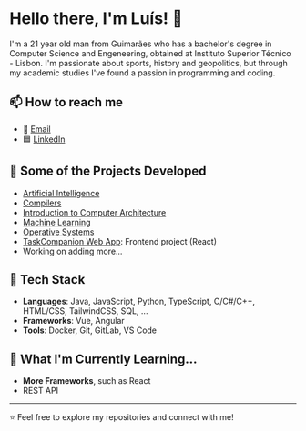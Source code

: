 # Hello there, I'm Luís! 👋

I'm a 21 year old man from Guimarães who has a bachelor's degree in Computer Science and Engeneering, obtained at Instituto Superior Técnico - Lisbon. I'm passionate about sports, history and geopolitics, but through my academic studies I've found a passion in programming and coding.

## 📫 How to reach me
- 📧 [Email](luispedro854584@gmail.com)
- 🟦 [LinkedIn](https://www.linkedin.com/in/luisppereira200318/)

## 🚀 Some of the Projects Developed
- [Artificial Intelligence](https://github.com/luispp018/ist-ai-project)
- [Compilers](https://github.com/luispp018/proj_til_comp)
- [Introduction to Computer Architecture](https://github.com/luispp018/proj_IAC_IST)
- [Machine Learning](https://github.com/luispp018/ML_homeworks)
- [Operative Systems](https://github.com/luispp018/proj_KVS_SO)
- [TaskCompanion Web App](https://github.com/luispp018/timetask-companion): Frontend project (React)
- Working on adding more...

## 🔧 Tech Stack
- **Languages**: Java, JavaScript, Python, TypeScript, C/C#/C++, HTML/CSS, TailwindCSS, SQL, ...
- **Frameworks**: Vue, Angular
- **Tools**: Docker, Git, GitLab, VS Code

## 🌱 What I'm Currently Learning...
- **More Frameworks**, such as React
- REST API

---

⭐️ Feel free to explore my repositories and connect with me!

